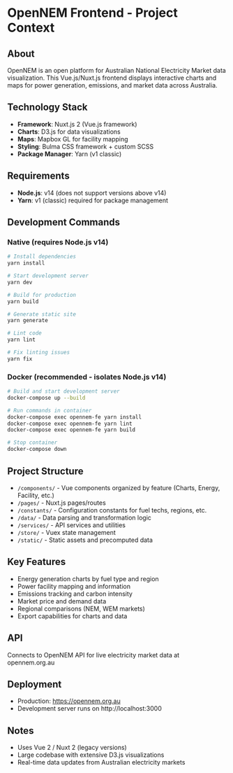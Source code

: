 # OpenNEM Frontend - Project Context

## About
OpenNEM is an open platform for Australian National Electricity Market data visualization. This Vue.js/Nuxt.js frontend displays interactive charts and maps for power generation, emissions, and market data across Australia.

## Technology Stack
- **Framework**: Nuxt.js 2 (Vue.js framework) 
- **Charts**: D3.js for data visualizations
- **Maps**: Mapbox GL for facility mapping
- **Styling**: Bulma CSS framework + custom SCSS
- **Package Manager**: Yarn (v1 classic)

## Requirements
- **Node.js**: v14 (does not support versions above v14)
- **Yarn**: v1 (classic) required for package management

## Development Commands

### Native (requires Node.js v14)
```bash
# Install dependencies
yarn install

# Start development server
yarn dev

# Build for production
yarn build

# Generate static site
yarn generate

# Lint code
yarn lint

# Fix linting issues
yarn fix
```

### Docker (recommended - isolates Node.js v14)
```bash
# Build and start development server
docker-compose up --build

# Run commands in container
docker-compose exec opennem-fe yarn install
docker-compose exec opennem-fe yarn lint
docker-compose exec opennem-fe yarn build

# Stop container
docker-compose down
```

## Project Structure
- `/components/` - Vue components organized by feature (Charts, Energy, Facility, etc.)
- `/pages/` - Nuxt.js pages/routes
- `/constants/` - Configuration constants for fuel techs, regions, etc.
- `/data/` - Data parsing and transformation logic
- `/services/` - API services and utilities
- `/store/` - Vuex state management
- `/static/` - Static assets and precomputed data

## Key Features
- Energy generation charts by fuel type and region
- Power facility mapping and information
- Emissions tracking and carbon intensity
- Market price and demand data
- Regional comparisons (NEM, WEM markets)
- Export capabilities for charts and data

## API
Connects to OpenNEM API for live electricity market data at opennem.org.au

## Deployment
- Production: https://opennem.org.au
- Development server runs on http://localhost:3000

## Notes
- Uses Vue 2 / Nuxt 2 (legacy versions)
- Large codebase with extensive D3.js visualizations
- Real-time data updates from Australian electricity markets